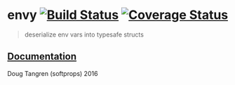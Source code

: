 # envy [![Build Status](https://travis-ci.org/softprops/envy.svg?branch=master)](https://travis-ci.org/softprops/envy) [![Coverage Status](https://coveralls.io/repos/github/softprops/envy/badge.svg?branch=master)](https://coveralls.io/github/softprops/envy?branch=master)

> deserialize env vars into typesafe structs

## [Documentation](https://softprops.github.io/envy)

Doug Tangren (softprops) 2016
